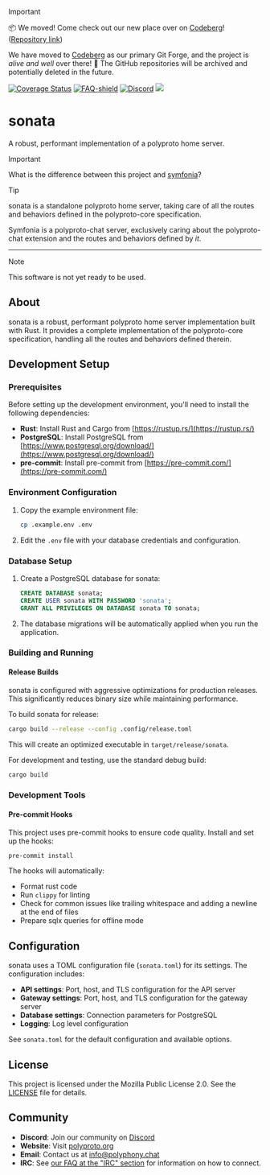 > [!IMPORTANT]
> 📦️ We moved! Come check out our new place over on [Codeberg](https://codeberg.org/polyphony)! ([Repository link](https://codeberg.org/polyphony/sonata))
>
> We have moved to [Codeberg](https://codeberg.org/polyphony) as our primary Git Forge, and the project is *alive and well* over there! :purple_heart: The GitHub repositories will be archived and potentially deleted in the future.

[![Coverage Status](https://coveralls.io/repos/github/polyphony-chat/sonata/badge.svg?branch=main)](https://coveralls.io/github/polyphony-chat/sonata?branch=main)
[![FAQ-shield]][FAQ]
[![Discord]][Discord-invite]
<img src="https://img.shields.io/static/v1?label=Status&message=Early%20Development&color=blue">

# sonata

A robust, performant implementation of a polyproto home server.

> [!IMPORTANT]
>
> What is the difference between this project and [symfonia](https://github.com/polyphony-chat/symfonia)?

> [!TIP]
>
> sonata is a standalone polyproto home server, taking care of all the routes and behaviors defined in the polyproto-core specification.
>
> Symfonia is a polyproto-chat server, exclusively caring about the polyproto-chat extension and the routes and behaviors defined by *it*.

---

> [!NOTE]
> This software is not yet ready to be used.

## About

sonata is a robust, performant polyproto home server implementation built with Rust. It provides a complete implementation of the polyproto-core specification, handling all the routes and behaviors defined therein.

## Development Setup

### Prerequisites

Before setting up the development environment, you'll need to install the following dependencies:

- **Rust**: Install Rust and Cargo from [https://rustup.rs/](https://rustup.rs/)
- **PostgreSQL**: Install PostgreSQL from [https://www.postgresql.org/download/](https://www.postgresql.org/download/)
- **pre-commit**: Install pre-commit from [https://pre-commit.com/](https://pre-commit.com/)

### Environment Configuration

1. Copy the example environment file:

   ```bash
   cp .example.env .env
   ```

2. Edit the `.env` file with your database credentials and configuration.

### Database Setup

1. Create a PostgreSQL database for sonata:

   ```sql
   CREATE DATABASE sonata;
   CREATE USER sonata WITH PASSWORD 'sonata';
   GRANT ALL PRIVILEGES ON DATABASE sonata TO sonata;
   ```

2. The database migrations will be automatically applied when you run the application.

### Building and Running

#### Release Builds

sonata is configured with aggressive optimizations for production releases. This significantly reduces binary size while maintaining performance.

To build sonata for release:

```bash
cargo build --release --config .config/release.toml
```

This will create an optimized executable in `target/release/sonata`.

For development and testing, use the standard debug build:

```bash
cargo build
```

### Development Tools

#### Pre-commit Hooks

This project uses pre-commit hooks to ensure code quality. Install and set up the hooks:

```bash
pre-commit install
```

The hooks will automatically:

- Format rust code
- Run `clippy` for linting
- Check for common issues like trailing whitespace and adding a newline at the end of files
- Prepare sqlx queries for offline mode

## Configuration

sonata uses a TOML configuration file (`sonata.toml`) for its settings. The configuration includes:

- **API settings**: Port, host, and TLS configuration for the API server
- **Gateway settings**: Port, host, and TLS configuration for the gateway server
- **Database settings**: Connection parameters for PostgreSQL
- **Logging**: Log level configuration

See `sonata.toml` for the default configuration and available options.

## License

This project is licensed under the Mozilla Public License 2.0. See the [LICENSE](LICENSE) file for details.

## Community

- **Discord**: Join our community on [Discord](https://discord.com/invite/m3FpcapGDD)
- **Website**: Visit [polyproto.org](https://polyproto.org)
- **Email**: Contact us at [info@polyphony.chat](mailto:info@polyphony.chat)
- **IRC**: See [our FAQ at the "IRC" section](https://github.com/polyphony-chat/.github/blob/main/FAQ.md#irc) for information on how to connect.


[Discord]: https://dcbadge.limes.pink/api/server/m3FpcapGDD?style=flat
<!-- [Discord]: https://img.shields.io/badge/Discord-bf63f7.svg?style=flat&logo=discord&logoColor=white-->
[Discord-invite]: https://discord.com/invite/m3FpcapGDD
[FAQ-shield]: https://img.shields.io/badge/Frequently_Asked_Questions_(FAQ)-ff62bd
[FAQ]: https://github.com/polyphony-chat/.github/blob/main/FAQ.md
